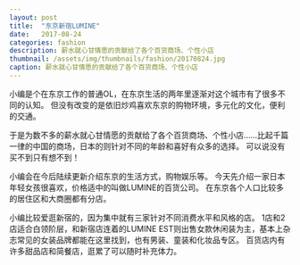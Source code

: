 ```yaml
---
layout: post
title:  "东京新宿LUMINE"
date:   2017-08-24
categories: fashion
description: 薪水就心甘情愿的贡献给了各个百货商场、个性小店
thumbnail: /assets/img/thumbnails/fashion/20170824.jpg
caption: 薪水就心甘情愿的贡献给了各个百货商场、个性小店
---
```


小编是个在东京工作的普通OL，在东京生活的两年里逐渐对这个城市有了很多不同的认知。
但没有改变的是依旧炒鸡喜欢东京的购物环境，多元化的文化，便利的交通。

于是为数不多的薪水就心甘情愿的贡献给了各个百货商场、个性小店……比起千篇一律的中国的商场，日本的则针对不同的年龄和喜好有众多的选择。
可以说没有买不到只有想不到！

小编会在今后陆续更新介绍东京的生活方式，购物娱乐等。
今天先介绍一家日本年轻女孩很喜欢，价格适中的叫做LUMINE的百货公司。
在东京各个人口比较多的居住区和大商圈都有分店。

小编比较爱逛新宿的，因为集中就有三家针对不同消费水平和风格的店。
1店和2店适合白领阶层，和新宿店连着的LUMINE EST则出售女款休闲装为主，基本上杂志常见的女装品牌都能在这里找到，也有男装、童装和化妆品专区。
百货店内有许多甜品店和简餐店，逛累了可以随时补充体力。
